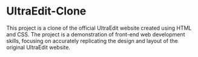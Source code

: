 # UltraEdit-Clone

This project is a clone of the official UltraEdit website created using HTML and CSS. The project is a demonstration of front-end web development skills, focusing on accurately replicating the design and layout of the original UltraEdit website.
